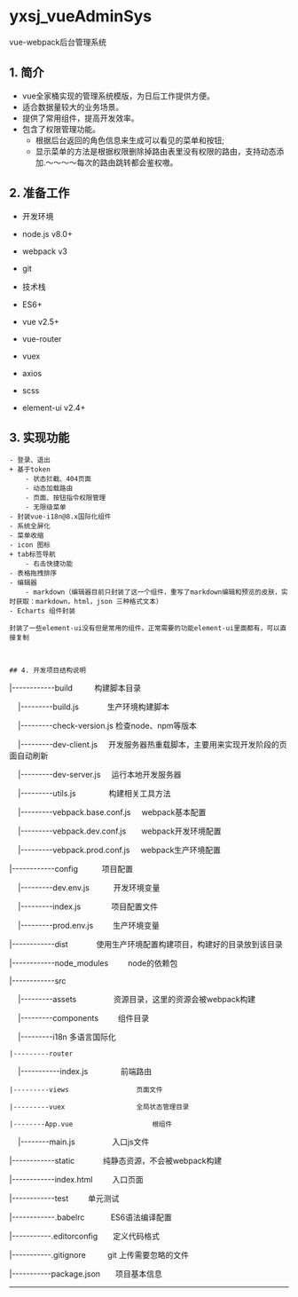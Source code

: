 # yxsj_vueAdminSys
vue-webpack后台管理系统


## 1. 简介
-  vue全家桶实现的管理系统模版，为日后工作提供方便。
-  适合数据量较大的业务场景。
-  提供了常用组件，提高开发效率。
-  包含了权限管理功能。
	- 根据后台返回的角色信息来生成可以看见的菜单和按钮;
	-  显示菜单的方法是根据权限删除掉路由表里没有权限的路由，支持动态添加.～～～～每次的路由跳转都会鉴权嗷。

## 2. 准备工作
-  开发环境
-  node.js v8.0+
-  webpack v3
-  git

-  技术栈
-  ES6+
-  vue v2.5+
-  vue-router
-  vuex
-  axios
-  scss
-  element-ui v2.4+

## 3. 实现功能
```
- 登录、退出
+ 基于token
	- 状态拦截、404页面
	- 动态加载路由
	- 页面、按钮指令权限管理
	- 无限级菜单
- 封装vue-i18n@8.x国际化组件
- 系统全屏化
- 菜单收缩
- icon 图标
+ tab标签导航
	- 右击快捷功能
- 表格拖拽排序
- 编辑器
	- markdown（编辑器目前只封装了这一个组件，重写了markdown编辑和预览的皮肤，实时获取：markdown，html，json 三种格式文本）
- Echarts 组件封装

封装了一些element-ui没有但是常用的组件，正常需要的功能element-ui里面都有，可以直接复制



## 4. 开发项目结构说明
```
|------------build          构建脚本目录

    |---------build.js             生产环境构建脚本

    |---------check-version.js 检查node、npm等版本

    |---------dev-client.js     开发服务器热重载脚本，主要用来实现开发阶段的页面自动刷新

    |---------dev-server.js     运行本地开发服务器

    |---------utils.js               构建相关工具方法

    |---------vebpack.base.conf.js     webpack基本配置

    |---------vebpack.dev.conf.js       webpack开发环境配置

    |---------vebpack.prod.conf.js     webpack生产环境配置   

|------------config           项目配置

    |---------dev.env.js           开发环境变量

    |---------index.js              项目配置文件

    |---------prod.env.js         生产环境变量

|------------dist             使用生产环境配置构建项目，构建好的目录放到该目录

|------------node_modules         node的依赖包

|------------src

    |---------assets                 资源目录，这里的资源会被webpack构建

    |---------components        		组件目录

    |---------i18n					        多语言国际化

    |---------router

    |-----------index.js               前端路由

    |---------views					页面文件

    |---------vuex					全局状态管理目录

    |--------App.vue                	根组件

    |--------main.js                 入口js文件

|------------static             纯静态资源，不会被webpack构建

|------------index.html         入口页面

|------------test        		单元测试

|------------.babelrc            ES6语法编译配置

|-----------.editorconfig      	定义代码格式

|-----------.gitignore         	git 上传需要忽略的文件

|-----------package.json       项目基本信息

---------------------
```